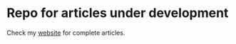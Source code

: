 # Repo for articles under development

Check my [website](http://yaqintang.github.io) for complete articles.
